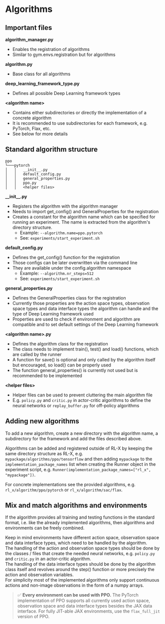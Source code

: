 # Algorithms


## Important files

**algorithm_manager.py**
- Enables the registration of algorithms
- Similar to gym.envs.registration but for algorithms

**algorithm.py**
- Base class for all algorithms

**deep_learning_framework_type.py**
- Defines all possible Deep Learning framework types

**\<algorithm name\>**
- Contains either subdirectories or directly the implementation of a concrete algorithm
- It is recommended to use subdirectories for each framework, e.g. PyTorch, Flax, etc.
- See below for more details


## Standard algorithm structure
```
ppo
└───pytorch
│   │   __init__.py
│   │   default_config.py
│   │   general_properties.py
│   │   ppo.py
│   │   <helper files>
```

**\_\_init__.py**
- Registers the algorithm with the algorithm manager
- Needs to import get_config() and GeneralProperties for the registration
- Creates a constant for the algorithm name which can be specified for running an experiment. The name is extracted from the algorithm's directory structure.
    - Example: ```--algorithm.name=ppo.pytorch```
    - See: ```experiments/start_experiment.sh```

**default_config.py**
- Defines the get_config() function for the registration
- Those configs can be later overwritten via the command line
- They are available under the config.algorithm namespace
    - Example: ```--algorithm.nr_steps=512```
    - See: ```experiments/start_experiment.sh```

**general_properties.py**
- Defines the GeneralProperties class for the registration
- Currently those properties are the action space types, observation space types and data interface types the algorithm can handle and the type of Deep Learning framework used
- Properties are used to check if environment and algorithm are compatible and to set default settings of the Deep Learning framework

**\<algorithm name\>.py**
- Defines the algorithm class for the registration
- The class needs to implement train(), test() and load() functions, which are called by the runner
- A function for save() is optional and only called by the algorithm itself but encouraged, so load() can be properly used
- The function general_properties() is currently not used but is recommended to be implemented

**\<helper files\>**
- Helper files can be used to prevent cluttering the main algorithm file
- E.g. ```policy.py``` and ```critic.py``` in actor-critic algorithms to define the neural networks or ```replay_buffer.py``` for off-policy algorithms


## Adding new algorithms
To add a new algorithm, create a new directory with the algorithm name, a subdirectory for the framework and add the files described above.

Algorithms can be added and registered outside of RL-X by keeping the same directory structure as RL-X, e.g. ```mypackage/algorithms/ppo/tensorflow``` and then adding ```mypackage``` to the ```implementation_package_names``` list when creating the Runner object in the experiment script, e.g. ```Runner(implementation_package_names=["rl_x", "mypackage"])```.

For concrete implementations see the provided algorithms, e.g. ```rl_x/algorithm/ppo/pytorch``` or ```rl_x/algorithm/sac/flax```.


## Mix and match algorithms and environments
If the algorithm provides all training and testing functions in the standard format, i.e. like the already implemented algorithms, then algorithms and environments can be freely combined.  

Keep in mind environments have different action space, observation space and data interface types, which need to be handled by the algorithm.  
The handling of the action and observation space types should be done by the classes / files that create the needed neural networks, e.g. ```policy.py``` and ```critic.py``` in an actor-critic algorithm.  
The handling of the data interface types should be done by the algorithm class itself and revolves around the step() function or more precisely the action and observation variables.  
For simplicity most of the implemented algorithms only support continuous actions and non-image observations in the form of a numpy arrays. 

> ✅ **Every environment can be used with PPO.** The PyTorch implementation of PPO supports all currently used action space, observation space and data interface types besides the JAX data interface. For fully JIT-able JAX environments, use the ```flax_full_jit``` version of PPO.  
